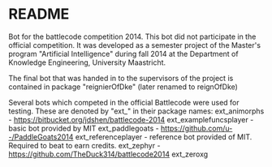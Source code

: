 # README #

Bot for the battlecode competition 2014. This bot did not participate in the official competition.
It was developed as a semester project of the Master's program "Artificial Intelligence" during fall 2014 at the Department of Knowledge Engineering, University Maastricht.

The final bot that was handed in to the supervisors of the project is contained in package "reignierOfDke" (later renamed to reignOfDke)

Several bots which competed in the official Battlecode were used for testing.
These are denoted by "ext_" in their package names:
ext_animorphs - https://bitbucket.org/jdshen/battlecode-2014
ext_examplefuncsplayer - basic bot provided by MIT
ext_paddlegoats - https://github.com/u--/PaddleGoats2014
ext_referenceplayer - reference bot provided of MIT. Required to beat to earn credits.
ext_zephyr - https://github.com/TheDuck314/battlecode2014
ext_zeroxg
